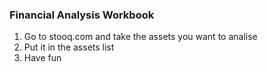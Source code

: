 ### Financial Analysis Workbook

1. Go to stooq.com and take the assets you want to analise
2. Put it in the assets list
3. Have fun
